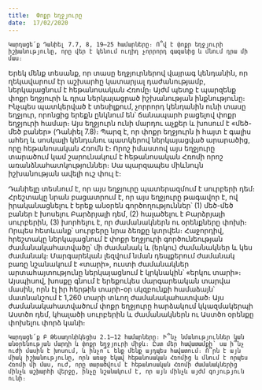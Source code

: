 ```yaml
---
title:  Փոքր եղջյուրը
date:  17/02/2020
---
```


`Կարդացե՛ք Դանիել 7.7, 8, 19–25 համարները։ Ո՞վ է փոքր եղջյուրի իշխանությունը, որը վեր է կենում ուղիղ չորրորդ գազանից և մնում դրա մի մաս։`

Երեկ մենք տեսանք, որ տասը եղջյուրներով վայրագ կենդանին, որ ղեկավարում էր աշխարհը կատարյալ դաժանությամբ, ներկայացնում է հեթանոսական Հռոմը։ Այժմ պետք է պարզենք փոքր եղջյուրի և դրա ներկայացրած իշխանության ինքնությունը։ Ինչպես պատկերված է տեսիլքում, չորրորդ կենդանին ունի տասը եղջյուր, որոնցից երեքն ընկնում են՝ ճանապարհ բացելով փոքր եղջյուրի համար։ Այս եղջյուրն ունի մարդու աչքեր և խոսում է «մեծ-մեծ բաներ» (Դանիել 7.8)։ Պարզ է, որ փոքր եղջյուրն ի հայտ է գալիս ահեղ և սոսկալի կենդանու պատկերով ներկայացված արարածից, որը հեթանոսական Հռոմն է։ Որոշ իմաստով այս եղջյուրը տարածում կամ շարունակում է հեթանոսական Հռոմի որոշ առանձնահատկություններ։ Սա պարզապես միևնույն իշխանության ավելի ուշ փուլ է։

Դանիելը տեսնում է, որ այս եղջյուրը պատերազմում է սուրբերի դեմ։ Հրեշտակը նրան բացատրում է, որ այս եղջյուրը թագավոր է, ով իրականացնելու է երեք անօրեն գործողություններ՝ (1) մեծ-մեծ բաներ է խոսելու Բարձրյալի դեմ, (2) հալածելու է Բարձրյալի սուրբերին, (3) խորհելու է, որ ժամանակներն ու օրենքները փոխի։ Որպես հետևանք՝ սուրբերը նրա ձեռքը կտրվեն։ Հաջորդիվ, հրեշտակը ներկայացնում է փոքր եղջյուրի գործունեության ժամանակահատվածը՝ մի ժամանակ և (երկու) ժամանակներ և կես ժամանակ։ Մարգարեկան լեզվում նման դեպքերում ժամանակ բառը նշանակում է «տարի», ուստի ժամանակներ արտահայտությունը ներկայացնում է կրկնակին՝ «երկու տարի»։ Այսպիսով, խոսքը գնում է երեքուկես մարգարեական տարվա մասին, որն էլ իր հերթին տարի-օր սկզբունքի համաձայն՝ մատնանշում է 1,260 տարի տևող ժամանակահատված։ Այս ժամանակահատվածում փոքր եղջյուրը հարձակում կկազմակերպի Աստծո դեմ, կհալածի սուրբերին և ժամանակներն ու Աստծո օրենքը փոխելու փորձ կանի։

`Կարդացե՛ք Բ Թեսաղոնիկեցիս 2.1–12 համարները։ Ի՞նչ նմանություններ կան անօրենության մարդի և փոքր եղջյուրի միջև։ Ըստ մեր հավատամքի՝ սա ի՞նչ ուժի մասին է խոսում, և ինչո՞ւ ենք մենք այդպես հավատում։ Ո՞րն է այն միակ իշխանությունը, որն առաջ եկավ հեթանոսական Հռոմից և մնում է որպես Հռոմի մի մաս, ուժ, որը տարածվում է հեթանոսական Հռոմի ժամանակներից մինչև աշխարհի վերջը, ինչը նշանակում է, որ այն մինչև այժմ գոյություն ունի։`
